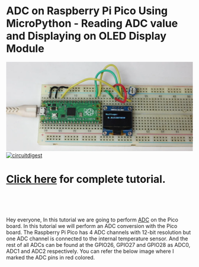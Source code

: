 # ADC on Raspberry Pi Pico Using MicroPython - Reading ADC value and Displaying on OLED Display Module

<img src="https://github.com/Circuit-Digest/Raspberry_Pi_Pico_Tutorial/blob/main/T3_ADC_on_Pico/images/Image_T3_ADC_on_Pico.png" alt="alt_text" title="image_tooltip">


<br>
<a href="https://circuitdigest.com/microcontroller-projects/adc-on-raspberry-pi-pico-using-micropython"><img src="https://img.shields.io/static/v1?label=&labelColor=505050&message=ADC ON RASPBERRY PI PICO CIRCUIT DIGEST&color=%230076D6&style=social&logo=google-chrome&logoColor=%230076D6" alt="circuitdigest"/></a>
<br>

[<h1>Click here](https://circuitdigest.com/microcontroller-projects/adc-on-raspberry-pi-pico-using-micropython) for complete tutorial.</h1>

<br>

<br>
<br>

Hey everyone, In this tutorial we are going to perform [ADC](https://circuitdigest.com/tags/adc) on the Pico board. In this tutorial we will perform an ADC conversion with the Pico board. The Raspberry Pi Pico has 4 ADC channels with 12-bit resolution but one ADC channel is connected to the internal temperature sensor. And the rest of all ADCs can be found at the GPIO26, GPIO27 and GPIO28 as ADC0, ADC1 and ADC2 respectively. You can refer the below image where I marked the ADC pins in red colored.
<br>

